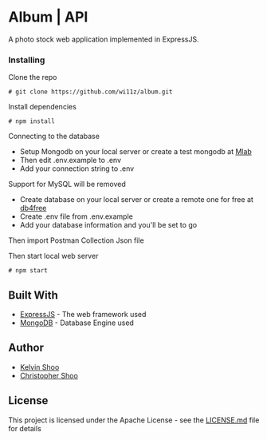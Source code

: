 # Album | API

A photo stock web application implemented in ExpressJS.

### Installing

Clone the repo

```
# git clone https://github.com/wi11z/album.git

```

Install dependencies

```
# npm install

```

Connecting to the database

-   Setup Mongodb on your local server or create a test mongodb at [Mlab](https://mlab.com/)
-   Then edit .env.example to .env
-   Add your connection string to .env

Support for MySQL will be removed

-   Create database on your local server or create a remote one for free at [db4free](https://www.db4free.net 'db4free')
-   Create .env file from .env.example
-   Add your database information and you'll be set to go 

Then import Postman Collection Json file

Then start local web server

```
# npm start
```

## Built With

-   [ExpressJS](https://expressjs.com/) - The web framework used
-   [MongoDB](https://docs.mongodb.com/manual/) - Database Engine used

## Author

-   [Kelvin Shoo](https://github.com/wi11z)
-   [Christopher Shoo](https://github.com/L0rdCr1s)

## License

This project is licensed under the Apache License - see the [LICENSE.md](LICENSE.md) file for details
